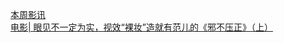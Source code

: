   
[本周影讯](http://www.dianyue.me/archives/028/95etihisam5mrt38/)  
[电影| 眼见不一定为实，视效“裸妆”造就有范儿的《邪不压正》（上）](http://www.dianyue.me/archives/841/6o6q4plr25iy6p79/)